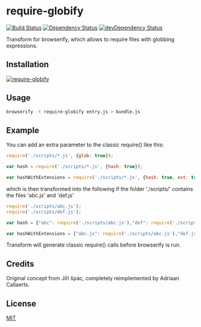 require-globify
===============

[![Build Status](https://travis-ci.org/call-a3/require-globify.svg?branch=master)](https://travis-ci.org/call-a3/require-globify)
[![Dependency Status](https://david-dm.org/call-a3/require-globify.svg)](https://david-dm.org/call-a3/require-globify) [![devDependency Status](https://david-dm.org/call-a3/require-globify/dev-status.svg)](https://david-dm.org/call-a3/require-globify#info=devDependencies)

Transform for browserify, which allows to require files with globbing expressions.

## Installation

[![require-globify](https://nodei.co/npm/require-globify.png?mini=true)](https://nodei.co/npm/require-globify)

## Usage

``` bash
browserify -t require-globify entry.js > bundle.js
```

## Example

You can add an extra parameter to the classic require() like this:

```javascript
require('./scripts/*.js', {glob: true});

var hash = require('./scripts/*.js', {hash: true});

var hashWithExtensions = require('./scripts/*.js', {hash: true, ext: true});
```

which is then transformed into the following if the folder './scripts/' contains the files 'abc.js' and 'def.js'

```javascript
require('./scripts/abc.js');
require('./scripts/def.js');

var hash = {"abc": require('./scripts/abc.js'),"def": require('./scripts/def.js')};

var hashWithExtensions = {"abc.js": require('./scripts/abc.js'),"def.js": require('./scripts/def.js')};
```

Transform will generate classic require() calls before browserify is run.

## Credits
Original concept from Jiří špác, completely reimplemented by Adriaan Callaerts.

## License
[MIT](http://github.com/call-a3/require-globify/blob/master/LICENSE)